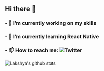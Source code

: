 ## Hi there 👋

### - 🔭 I’m currently working on my skills
### - 🌱 I’m currently learning React Native
### - 📫 How to reach me: ![Twitter](https://twitter.com/lakshyatyagi24)

![Lakshya's github stats](https://github-readme-stats.vercel.app/api?username=Lakshyatyagi24&show_icons=true)
